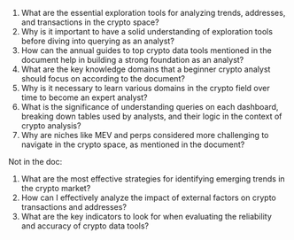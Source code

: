 1. What are the essential exploration tools for analyzing trends, addresses, and transactions in the crypto space?
2. Why is it important to have a solid understanding of exploration tools before diving into querying as an analyst?
3. How can the annual guides to top crypto data tools mentioned in the document help in building a strong foundation as an analyst?
4. What are the key knowledge domains that a beginner crypto analyst should focus on according to the document?
5. Why is it necessary to learn various domains in the crypto field over time to become an expert analyst?
6. What is the significance of understanding queries on each dashboard, breaking down tables used by analysts, and their logic in the context of crypto analysis?
7. Why are niches like MEV and perps considered more challenging to navigate in the crypto space, as mentioned in the document?


Not in the doc:

1. What are the most effective strategies for identifying emerging trends in the crypto market?
2. How can I effectively analyze the impact of external factors on crypto transactions and addresses?
3. What are the key indicators to look for when evaluating the reliability and accuracy of crypto data tools?